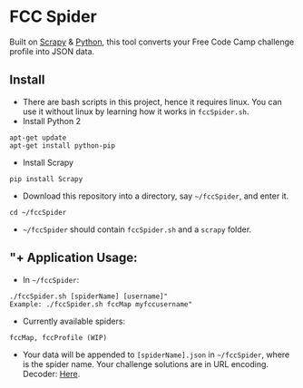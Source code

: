 # FCC Spider
Built on [Scrapy](https://scrapy.org/) & [Python](https://www.python.org/), this tool converts your Free Code Camp challenge profile into JSON data.

## Install
* There are bash scripts in this project, hence it requires linux. You can use it without linux by learning how it works in `fccSpider.sh`.
* Install Python 2
```
apt-get update
apt-get install python-pip
```
* Install Scrapy
```
pip install Scrapy
```
* Download this repository into a directory, say `~/fccSpider`, and enter it.
```
cd ~/fccSpider
```
* `~/fccSpider` should contain `fccSpider.sh` and a `scrapy` folder.

## "+ Application Usage:
* In `~/fccSpider`:
```
./fccSpider.sh [spiderName] [username]"
Example: ./fccSpider.sh fccMap myfccusername"
```
* Currently available spiders:
```
fccMap, fccProfile (WIP)
```
* Your data will be appended to `[spiderName].json` in `~/fccSpider`, where is the spider name. Your challenge solutions are in URL encoding. Decoder: [Here](http://meyerweb.com/eric/tools/dencoder/).
